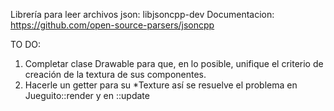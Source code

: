 Librería para leer archivos json: libjsoncpp-dev
Documentacion: https://github.com/open-source-parsers/jsoncpp


TO DO: 
1) Completar clase Drawable para que, en lo posible, unifique el criterio de creación de la textura de sus componentes.
2) Hacerle un getter para su *Texture así se resuelve el problema en Jueguito::render y en ::update